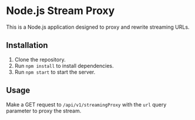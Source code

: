 # Node.js Stream Proxy

This is a Node.js application designed to proxy and rewrite streaming URLs.

## Installation

1. Clone the repository.
2. Run `npm install` to install dependencies.
3. Run `npm start` to start the server.

## Usage

Make a GET request to `/api/v1/streamingProxy` with the `url` query parameter to proxy the stream.